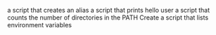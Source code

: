 a script that creates an alias
a script that prints hello user
a script that counts the number of directories in the PATH
Create a script that lists environment variables
